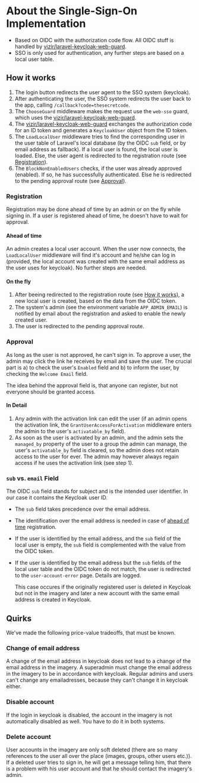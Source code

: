 # About the Single-Sign-On Implementation
* Based on OIDC with the authorization code flow. All OIDC stuff is handled by 
[vizir/laravel-keycloak-web-guard](https://github.com/Vizir/laravel-keycloak-web-guard).
* SSO is only used for authentication, any further steps are based on a local
user table.

## How it works
1. The login button redirects the user agent to the SSO system (keycloak).
1. After authenticating the user, the SSO system redirects the user back to the
app, calling `/callback?code=thesecretcode`. 
1. The `ChooseGuard` middleware makes the request use the `web-sso` guard, which
uses the [vizir/laravel-keycloak-web-guard](https://github.com/Vizir/laravel-keycloak-web-guard).
1. The [vizir/laravel-keycloak-web-guard](https://github.com/Vizir/laravel-keycloak-web-guard) 
exchanges the authorization code for an ID token and generates a `KeycloakUser`
object from the ID token.
1. The `LoadLocalUser` middleware tries to find the corresponding user in 
the user table of Laravel's local database (by the OIDC `sub` field, or by email 
address as fallback). If a local user is found, the local user is loaded. Else,
the user agent is redirected to the registration route
(see [Registration](#registration)).
1. The `BlockNonEnabledUsers` checks, if the user was already approved 
(enabled). If so, he has successfully authenticated. Else he is redirected to
the pending approval route (see [Approval](#approval)).

### Registration
Registration may be done ahead of time by an admin or on the fly while signing
in. If a user is registered ahead of time, he doesn't have to wait for approval.

#### Ahead of time
An admin creates a local user account. When the user now connects, the 
`LoadLocalUser` middleware will find it's account and he/she can log in 
(provided, the local account was created with the same email address as the user
uses for keycloak). No further steps are needed.

#### On the fly
1. After beeing redirected to the registration route (see 
[How it works](#how-it-works)), a new local user is created, based on the data
from the OIDC token.
1. The system's admin (see the environment variable `APP_ADMIN_EMAIL`) is 
notified by email about the registration and asked to enable the newly created
user.
1. The user is redirected to the pending approval route.

### Approval
As long as the user is not approved, he can't sign in. To approve a user, the
admin may click the link he receives by email and save the user. The crucial
part is a) to check the user's `Enabled` field and b) to inform the user, by 
checking the `Welcome Email` field.

The idea behind the approval field is, that anyone can register, but not 
everyone should be granted access.

#### In Detail
1. Any admin with the activation link can edit the user (if an admin opens the
   activation link, the `GrantUserAccessForActivation` middleware enters the 
   admin to the user's `activatable_by` field).
1. As soon as the user is activated by an admin, and the admin sets the 
   `managed_by` property of the user to a group the admin can manage, the user's
   `activatable_by` field is cleared, so the admin does not retain access to the 
   user for ever. The admin may however always regain access if he uses the 
   activation link (see step 1).


### `sub` vs. `email` Field
The OIDC `sub` field stands for subject and is the intended user identifier.
In our case it contains the Keycloak user ID.
- The `sub` field takes precedence over the email address.
- The identification over the email address is needed in case of
  [ahead of time](#ahead-of-time) registration.
- If the user is identified by the email address, and the `sub` field of the
  local user is empty, the `sub` field is complemented with the value from the
  OIDC token.
- If the user is identified by the email address but the `sub` fields of the
  local user table and the OIDC token do not match, the user is redirected to
  the `user-account-error` page. Details are logged.

  This case occures if the originally registered user is deleted in Keycloak but
  not in the imagery and later a new account with the same email address is
  created in Keycloak.

## Quirks
We've made the following price-value tradeoffs, that must be known.

### Change of email address
A change of the email address in keycloak does not lead to a change of the email
address in the imagery. A superadmin must change the email address in the
imagery to be in accordance with keycloak. Regular admins and users can't change
any emailadresses, because they can't change it in keycloak either.

### Disable account
If the login in keycloak is disabled, the account in the imagery is not 
automatically disabled as well. You have to do it in both systems.

### Delete account
User accounts in the imagery are only soft deleted (there are so many 
references to the user all over the place (images, groups, other users etc.)).
If a deleted user tries to sign in, he will get a message telling him, that
there is a problem with his user account and that he should contact the 
imagery's admin.
